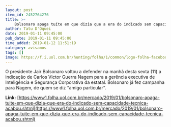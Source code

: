 ```yaml
---
layout: post
item_id: 2452764276
title: >-
    Bolsonaro apaga tuíte em que dizia que a era do indicado sem capacidade técnica acabou
author: Tatu D'Oquei
date: 2019-01-11 09:45:00
pub_date: 2019-01-11 09:45:00
time_added: 2019-01-12 11:51:19
category: avisamos
tags: []
image: https://f.i.uol.com.br/hunting/folha/1/common/logo-folha-facebook.jpg
---
```


O presidente Jair Bolsonaro voltou a defender na manhã desta sexta (11) a indicação de Carlos Victor Guerra Nagem para a gerência executiva de Inteligência e Segurança Corporativa da estatal. Bolsonaro já fez campanha para Nagem, de quem se diz “amigo particular”.

**Link:** [https://www1.folha.uol.com.br/mercado/2019/01/bolsonaro-apaga-tuite-em-que-dizia-que-era-do-indicado-sem-capacidade-tecnica-acabou.shtml](https://www1.folha.uol.com.br/mercado/2019/01/bolsonaro-apaga-tuite-em-que-dizia-que-era-do-indicado-sem-capacidade-tecnica-acabou.shtml)

